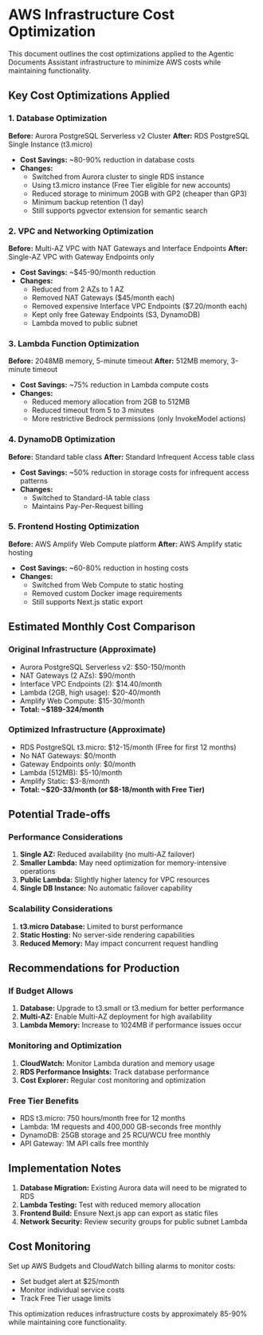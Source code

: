 # AWS Infrastructure Cost Optimization

This document outlines the cost optimizations applied to the Agentic Documents Assistant infrastructure to minimize AWS costs while maintaining functionality.

## Key Cost Optimizations Applied

### 1. Database Optimization
**Before:** Aurora PostgreSQL Serverless v2 Cluster
**After:** RDS PostgreSQL Single Instance (t3.micro)

- **Cost Savings:** ~80-90% reduction in database costs
- **Changes:**
  - Switched from Aurora cluster to single RDS instance
  - Using t3.micro instance (Free Tier eligible for new accounts)
  - Reduced storage to minimum 20GB with GP2 (cheaper than GP3)
  - Minimum backup retention (1 day)
  - Still supports pgvector extension for semantic search

### 2. VPC and Networking Optimization
**Before:** Multi-AZ VPC with NAT Gateways and Interface Endpoints
**After:** Single-AZ VPC with Gateway Endpoints only

- **Cost Savings:** ~$45-90/month reduction
- **Changes:**
  - Reduced from 2 AZs to 1 AZ
  - Removed NAT Gateways ($45/month each)
  - Removed expensive Interface VPC Endpoints ($7.20/month each)
  - Kept only free Gateway Endpoints (S3, DynamoDB)
  - Lambda moved to public subnet

### 3. Lambda Function Optimization
**Before:** 2048MB memory, 5-minute timeout
**After:** 512MB memory, 3-minute timeout

- **Cost Savings:** ~75% reduction in Lambda compute costs
- **Changes:**
  - Reduced memory allocation from 2GB to 512MB
  - Reduced timeout from 5 to 3 minutes
  - More restrictive Bedrock permissions (only InvokeModel actions)

### 4. DynamoDB Optimization
**Before:** Standard table class
**After:** Standard Infrequent Access table class

- **Cost Savings:** ~50% reduction in storage costs for infrequent access patterns
- **Changes:**
  - Switched to Standard-IA table class
  - Maintains Pay-Per-Request billing

### 5. Frontend Hosting Optimization
**Before:** AWS Amplify Web Compute platform
**After:** AWS Amplify static hosting

- **Cost Savings:** ~60-80% reduction in hosting costs
- **Changes:**
  - Switched from Web Compute to static hosting
  - Removed custom Docker image requirements
  - Still supports Next.js static export

## Estimated Monthly Cost Comparison

### Original Infrastructure (Approximate)
- Aurora PostgreSQL Serverless v2: $50-150/month
- NAT Gateways (2 AZs): $90/month
- Interface VPC Endpoints (2): $14.40/month
- Lambda (2GB, high usage): $20-40/month
- Amplify Web Compute: $15-30/month
- **Total: ~$189-324/month**

### Optimized Infrastructure (Approximate)
- RDS PostgreSQL t3.micro: $12-15/month (Free for first 12 months)
- No NAT Gateways: $0/month
- Gateway Endpoints only: $0/month
- Lambda (512MB): $5-10/month
- Amplify Static: $3-8/month
- **Total: ~$20-33/month (or $8-18/month with Free Tier)**

## Potential Trade-offs

### Performance Considerations
1. **Single AZ:** Reduced availability (no multi-AZ failover)
2. **Smaller Lambda:** May need optimization for memory-intensive operations
3. **Public Lambda:** Slightly higher latency for VPC resources
4. **Single DB Instance:** No automatic failover capability

### Scalability Considerations
1. **t3.micro Database:** Limited to burst performance
2. **Static Hosting:** No server-side rendering capabilities
3. **Reduced Memory:** May impact concurrent request handling

## Recommendations for Production

### If Budget Allows
1. **Database:** Upgrade to t3.small or t3.medium for better performance
2. **Multi-AZ:** Enable Multi-AZ deployment for high availability
3. **Lambda Memory:** Increase to 1024MB if performance issues occur

### Monitoring and Optimization
1. **CloudWatch:** Monitor Lambda duration and memory usage
2. **RDS Performance Insights:** Track database performance
3. **Cost Explorer:** Regular cost monitoring and optimization

### Free Tier Benefits
- RDS t3.micro: 750 hours/month free for 12 months
- Lambda: 1M requests and 400,000 GB-seconds free monthly
- DynamoDB: 25GB storage and 25 RCU/WCU free monthly
- API Gateway: 1M API calls free monthly

## Implementation Notes

1. **Database Migration:** Existing Aurora data will need to be migrated to RDS
2. **Lambda Testing:** Test with reduced memory allocation
3. **Frontend Build:** Ensure Next.js app can export as static files
4. **Network Security:** Review security groups for public subnet Lambda

## Cost Monitoring

Set up AWS Budgets and CloudWatch billing alarms to monitor costs:
- Set budget alert at $25/month
- Monitor individual service costs
- Track Free Tier usage limits

This optimization reduces infrastructure costs by approximately 85-90% while maintaining core functionality.